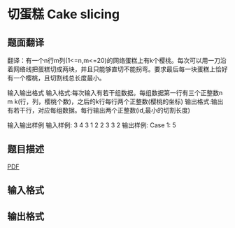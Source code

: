 # 切蛋糕 Cake slicing

## 题面翻译

翻译：有一个n行m列(1<=n,m<=20)的网络蛋糕上有k个樱桃。每次可以用一刀沿着网络线把蛋糕切成两块，并且只能够直切不能拐弯。要求最后每一块蛋糕上恰好有一个樱桃，且切割线总长度最小。

输入输出格式
输入格式:每次输入有若干组数据。每组数据第一行有三个正整数n m k(行，列，樱桃个数)，之后的k行每行两个正整数(樱桃的坐标)
输出格式:输出有若干行，对应每组数据。每行输出两个正整数(id,最小的切割长度)

输入输出样例
输入样例:
3 4 3
1 2
2 3
3 2
输出样例:
Case 1: 5

## 题目描述

[problemUrl]: https://uva.onlinejudge.org/index.php?option=com_onlinejudge&Itemid=8&category=825&page=show_problem&problem=4504

[PDF](https://uva.onlinejudge.org/external/16/p1629.pdf)

## 输入格式

## 输出格式